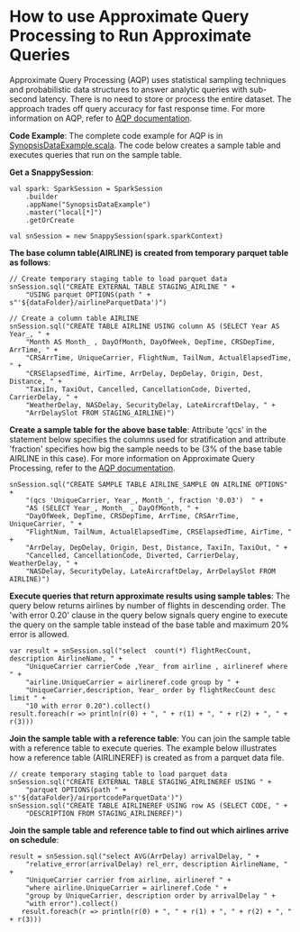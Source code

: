 <a id="howto-sde"></a>
# How to use Approximate Query Processing to Run Approximate Queries

Approximate Query Processing (AQP) uses statistical sampling techniques and probabilistic data structures to answer analytic queries with sub-second latency. There is no need to store or process the entire dataset. The approach trades off query accuracy for fast response time.
For more information on  AQP, refer to [AQP documentation](../aqp.md).

**Code Example**:
The complete code example for AQP is in [SynopsisDataExample.scala](https://github.com/SnappyDataInc/snappydata/blob/master/examples/src/main/scala/org/apache/spark/examples/snappydata/SynopsisDataExample.scala). The code below creates a sample table and executes queries that run on the sample table.

**Get a SnappySession**:
```pre
val spark: SparkSession = SparkSession
    .builder
    .appName("SynopsisDataExample")
    .master("local[*]")
    .getOrCreate

val snSession = new SnappySession(spark.sparkContext)
```

**The base column table(AIRLINE) is created from temporary parquet table as follows**:

```pre
// Create temporary staging table to load parquet data
snSession.sql("CREATE EXTERNAL TABLE STAGING_AIRLINE " +
    "USING parquet OPTIONS(path " + s"'${dataFolder}/airlineParquetData')")

// Create a column table AIRLINE
snSession.sql("CREATE TABLE AIRLINE USING column AS (SELECT Year AS Year_, " +
    "Month AS Month_ , DayOfMonth, DayOfWeek, DepTime, CRSDepTime, ArrTime, " +
    "CRSArrTime, UniqueCarrier, FlightNum, TailNum, ActualElapsedTime, " +
    "CRSElapsedTime, AirTime, ArrDelay, DepDelay, Origin, Dest, Distance, " +
    "TaxiIn, TaxiOut, Cancelled, CancellationCode, Diverted, CarrierDelay, " +
    "WeatherDelay, NASDelay, SecurityDelay, LateAircraftDelay, " +
    "ArrDelaySlot FROM STAGING_AIRLINE)")
```

**Create a sample table for the above base table**:
Attribute 'qcs' in the statement below specifies the columns used for stratification and attribute 'fraction' specifies how big the sample needs to be (3% of the base table AIRLINE in this case). For more information on Approximate Query Processing, refer to the [AQP documentation](../aqp.md#working-with-stratified-samples).


```pre
snSession.sql("CREATE SAMPLE TABLE AIRLINE_SAMPLE ON AIRLINE OPTIONS" +
    "(qcs 'UniqueCarrier, Year_, Month_', fraction '0.03')  " +
    "AS (SELECT Year_, Month_ , DayOfMonth, " +
    "DayOfWeek, DepTime, CRSDepTime, ArrTime, CRSArrTime, UniqueCarrier, " +
    "FlightNum, TailNum, ActualElapsedTime, CRSElapsedTime, AirTime, " +
    "ArrDelay, DepDelay, Origin, Dest, Distance, TaxiIn, TaxiOut, " +
    "Cancelled, CancellationCode, Diverted, CarrierDelay, WeatherDelay, " +
    "NASDelay, SecurityDelay, LateAircraftDelay, ArrDelaySlot FROM AIRLINE)")
```

**Execute queries that return approximate results using sample tables**:
The query below returns airlines by number of flights in descending order. The 'with error 0.20' clause in the query below signals query engine to execute the query on the sample table instead of the base table and maximum 20% error is allowed.

```pre
var result = snSession.sql("select  count(*) flightRecCount, description AirlineName, " +
    "UniqueCarrier carrierCode ,Year_ from airline , airlineref where " +
    "airline.UniqueCarrier = airlineref.code group by " +
    "UniqueCarrier,description, Year_ order by flightRecCount desc limit " +
    "10 with error 0.20").collect()
result.foreach(r => println(r(0) + ", " + r(1) + ", " + r(2) + ", " + r(3)))
```

**Join the sample table with a reference table**:
You can join the sample table with a reference table to execute queries. The example below illustrates how a reference table (AIRLINEREF) is created as from a parquet data file.
```pre
// create temporary staging table to load parquet data
snSession.sql("CREATE EXTERNAL TABLE STAGING_AIRLINEREF USING " +
    "parquet OPTIONS(path " + s"'${dataFolder}/airportcodeParquetData')")
snSession.sql("CREATE TABLE AIRLINEREF USING row AS (SELECT CODE, " +
    "DESCRIPTION FROM STAGING_AIRLINEREF)")
```
**Join the sample table and reference table to find out which airlines arrive on schedule**:

```pre
result = snSession.sql("select AVG(ArrDelay) arrivalDelay, " +
    "relative_error(arrivalDelay) rel_err, description AirlineName, " +
    "UniqueCarrier carrier from airline, airlineref " +
    "where airline.UniqueCarrier = airlineref.Code " +
    "group by UniqueCarrier, description order by arrivalDelay " +
    "with error").collect()
   result.foreach(r => println(r(0) + ", " + r(1) + ", " + r(2) + ", " + r(3)))
```
